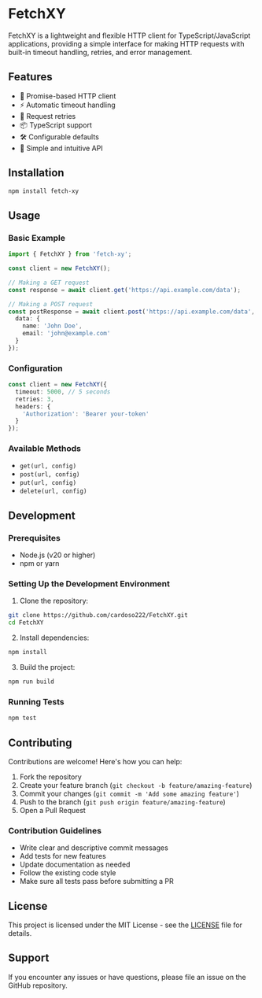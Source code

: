 # FetchXY

FetchXY is a lightweight and flexible HTTP client for TypeScript/JavaScript applications, providing a simple interface for making HTTP requests with built-in timeout handling, retries, and error management.

## Features

- 🚀 Promise-based HTTP client
- ⚡ Automatic timeout handling
- 🔄 Request retries
- 📦 TypeScript support
- 🛠 Configurable defaults
- 🎯 Simple and intuitive API

## Installation

```bash
npm install fetch-xy
```

## Usage

### Basic Example

```typescript
import { FetchXY } from 'fetch-xy';

const client = new FetchXY();

// Making a GET request
const response = await client.get('https://api.example.com/data');

// Making a POST request
const postResponse = await client.post('https://api.example.com/data', {
  data: {
    name: 'John Doe',
    email: 'john@example.com'
  }
});
```

### Configuration

```typescript
const client = new FetchXY({
  timeout: 5000, // 5 seconds
  retries: 3,
  headers: {
    'Authorization': 'Bearer your-token'
  }
});
```

### Available Methods

- `get(url, config)`
- `post(url, config)`
- `put(url, config)`
- `delete(url, config)`

## Development

### Prerequisites

- Node.js (v20 or higher)
- npm or yarn

### Setting Up the Development Environment

1. Clone the repository:

```bash
git clone https://github.com/cardoso222/FetchXY.git
cd FetchXY
```

2. Install dependencies:

```bash
npm install
```

3. Build the project:

```bash
npm run build
```

### Running Tests

```bash
npm test
```

## Contributing

Contributions are welcome! Here's how you can help:

1. Fork the repository
2. Create your feature branch (`git checkout -b feature/amazing-feature`)
3. Commit your changes (`git commit -m 'Add some amazing feature'`)
4. Push to the branch (`git push origin feature/amazing-feature`)
5. Open a Pull Request

### Contribution Guidelines

- Write clear and descriptive commit messages
- Add tests for new features
- Update documentation as needed
- Follow the existing code style
- Make sure all tests pass before submitting a PR

## License

This project is licensed under the MIT License - see the [LICENSE](LICENSE) file for details.

## Support

If you encounter any issues or have questions, please file an issue on the GitHub repository.